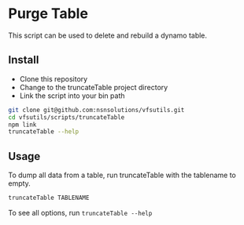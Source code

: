 # Purge Table

This script can be used to delete and rebuild a dynamo table.

## Install

- Clone this repository
- Change to the truncateTable project directory
- Link the script into your bin path

```bash
git clone git@github.com:nsnsolutions/vfsutils.git
cd vfsutils/scripts/truncateTable
npm link
truncateTable --help
```

## Usage

To dump all data from a table, run truncateTable with the tablename to empty.

```bash
truncateTable TABLENAME
```

To see all options, run `truncateTable --help`


